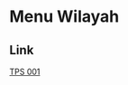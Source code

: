 # Menu Wilayah

## Link

[TPS 001](https://github.com/gigit-pemilu/pemilu-2024-81-maluku/tree/main/pilpres/hitung-suara/sub/81-maluku/sub/02-maluku-tenggara/sub/15-manyeuw/sub/2008-ohoililir/sub/001-tps)

